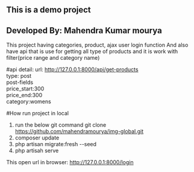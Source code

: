 ## This is a demo project
## Developed By: Mahendra Kumar mourya
This project having categories, product, ajax user login function
And also have api that is use for getting all type of products and it is work with filter(price range and category name)

#api detail:
url:    http://127.0.0.1:8000/api/get-products <br>
type:   post<br>
post-fields<br>
        price_start:300<br>
        price_end:300<br>
        category:womens<br>

#How run project in local
1. run the below git command
   git clone https://github.com/mahendramourya/img-global.git
2. composer update
3. php artisan migrate:fresh --seed
4. php artisah serve

This open url in browser:
http://127.0.0.1:8000/login


       

